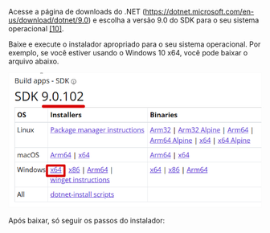 Acesse a página de downloads do .NET (https://dotnet.microsoft.com/en-us/download/dotnet/9.0) e escolha a versão 9.0 do SDK para o seu sistema operacional [[10]](/Advanced-Business-Development-with-.NET/1º-Semestre/Aula-01-%2D-Introdução,-Apresentação-do-Professor-e-Instalação-do-Ambiente-.NET/Instalação-do-Ambiente-.NET/Referências).

Baixe e execute o instalador apropriado para o seu sistema operacional. Por exemplo, se você estiver usando o Windows 10 x64, você pode baixar o arquivo abaixo.

![image.png](/.attachments/image-ce3bc240-f8f9-48f6-b5f6-c15fa1f0be1c.png)

Após baixar, só seguir os passos do instalador:

